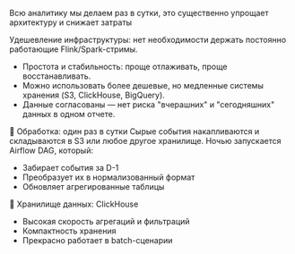 Всю аналитику мы делаем раз в сутки, это существенно упрощает архитектуру и снижает затраты

Удешевление инфраструктуры: нет необходимости держать постоянно работающие Flink/Spark-стримы.

- Простота и стабильность: проще отлаживать, проще восстанавливать.
- Можно использовать более дешевые, но медленные системы хранения (S3, ClickHouse, BigQuery).
- Данные согласованы — нет риска "вчерашних" и "сегодняшних" данных в одном отчете.

🎯 Обработка: один раз в сутки
Сырые события накапливаются и складываются в S3 или любое другое хранилище.
Ночью запускается Airflow DAG, который:
- Забирает события за D-1
- Преобразует их в нормализованный формат
- Обновляет агрегированные таблицы

🔧 Хранилище данных: ClickHouse
- Высокая скорость агрегаций и фильтраций
- Компактность хранения
- Прекрасно работает в batch-сценарии
